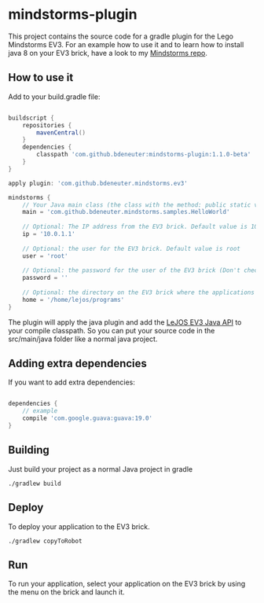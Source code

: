 # mindstorms-plugin

This project contains the source code for a gradle plugin for the Lego Mindstorms EV3.
For an example how to use it and to learn how to install java 8 on your EV3 brick, have a look to my [Mindstorms repo](https://github.com/bdeneuter/mindstorms).

## How to use it

Add to your build.gradle file:

```groovy

buildscript {
    repositories {
        mavenCentral()
    }
    dependencies {
        classpath 'com.github.bdeneuter:mindstorms-plugin:1.1.0-beta'
    }
}

apply plugin: 'com.github.bdeneuter.mindstorms.ev3'

mindstorms {
    // Your Java main class (the class with the method: public static void main(String ... args))
    main = 'com.github.bdeneuter.mindstorms.samples.HelloWorld'
    
    // Optional: The IP address from the EV3 brick. Default value is 10.0.1.1
    ip = '10.0.1.1'
    
    // Optional: the user for the EV3 brick. Default value is root
    user = 'root'
    
    // Optional: the password for the user of the EV3 brick (Don't check in paswords in repositories! If you use a password, put it in the gradle.properties in your GRADLE_HOME and assign the variable to the password field. Default value is none
    password = ''
    
    // Optional: the directory on the EV3 brick where the applications will be stored. Default is /home/lejos/programs
    home = '/home/lejos/programs'
}

```

The plugin will apply the java plugin and add the [LeJOS EV3 Java API](http://www.lejos.org/ev3/docs/) to your compile classpath. So you can put your source code in the src/main/java folder like a normal java project.

## Adding extra dependencies

If you want to add extra dependencies:

```groovy

dependencies {
    // example
    compile 'com.google.guava:guava:19.0'
}

```

## Building

Just build your project as a normal Java project in gradle

```
./gradlew build
```

## Deploy

To deploy your application to the EV3 brick.

```
./gradlew copyToRobot
```

## Run

To run your application, select your application on the EV3 brick by using the menu on the brick and launch it.
